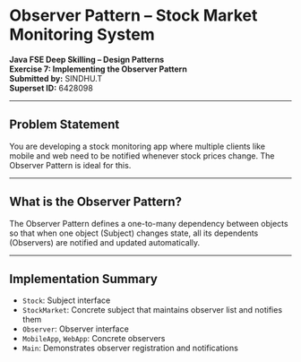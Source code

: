 # Observer Pattern – Stock Market Monitoring System

**Java FSE Deep Skilling – Design Patterns**  
**Exercise 7: Implementing the Observer Pattern**  
**Submitted by:** SINDHU.T  
**Superset ID:** 6428098

---

## Problem Statement

You are developing a stock monitoring app where multiple clients like mobile and web need to be notified whenever stock prices change. The Observer Pattern is ideal for this.

---

## What is the Observer Pattern?

The Observer Pattern defines a one-to-many dependency between objects so that when one object (Subject) changes state, all its dependents (Observers) are notified and updated automatically.

---

## Implementation Summary

- `Stock`: Subject interface
- `StockMarket`: Concrete subject that maintains observer list and notifies them
- `Observer`: Observer interface
- `MobileApp`, `WebApp`: Concrete observers
- `Main`: Demonstrates observer registration and notifications
